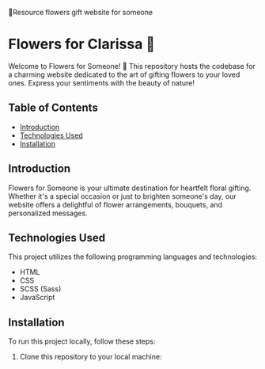 💐Resource flowers gift website for someone

# Flowers for Clarissa 🌸

Welcome to Flowers for Someone! 🌼 This repository hosts the codebase for a charming website dedicated to the art of gifting flowers to your loved ones. Express your sentiments with the beauty of nature!

## Table of Contents
- [Introduction](#introduction)
- [Technologies Used](#technologies-used)
- [Installation](#installation)

## Introduction

Flowers for Someone is your ultimate destination for heartfelt floral gifting. Whether it's a special occasion or just to brighten someone's day, our website offers a delightful of flower arrangements, bouquets, and personalized messages.

## Technologies Used

This project utilizes the following programming languages and technologies:
- HTML
- CSS
- SCSS (Sass)
- JavaScript

## Installation

To run this project locally, follow these steps:

1. Clone this repository to your local machine:
